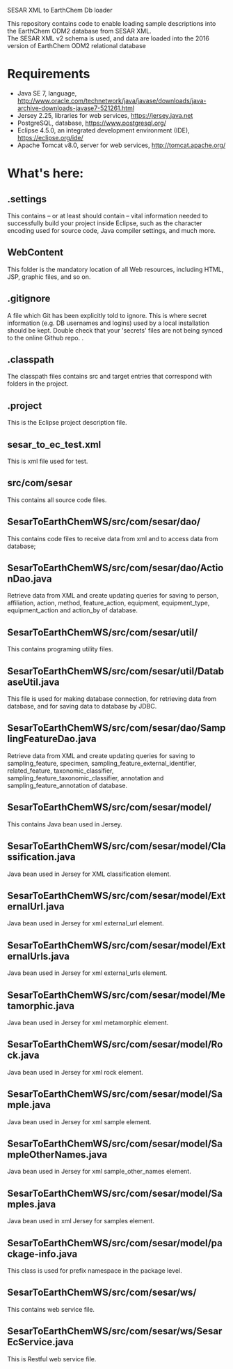 SESAR XML to EarthChem Db loader

This repository contains code to enable loading sample descriptions into the EarthChem ODM2 database from SESAR XML.  
The SESAR XML v2 schema is used, and data are loaded into the 2016 version of EarthChem ODM2 relational database

# Requirements
* Java SE 7, language, http://www.oracle.com/technetwork/java/javase/downloads/java-archive-downloads-javase7-521261.html 
* Jersey 2.25, libraries for web services, https://jersey.java.net
* PostgreSQL, database, https://www.postgresql.org/ 
* Eclipse 4.5.0, an integrated development environment (IDE), https://eclipse.org/ide/
* Apache Tomcat v8.0, server for web services, http://tomcat.apache.org/

# What's here:

## .settings
This contains – or at least should contain – vital information needed to successfully build your project inside Eclipse, such as the character encoding used for source code, Java compiler settings, and much more.

## WebContent
This folder is the mandatory location of all Web resources, including HTML, JSP, graphic files, and so on.

## .gitignore
A file which Git has been explicitly told to ignore. This is where secret information (e.g. DB usernames and logins) used by a local installation should be kept. Double check that your 'secrets' files are not being synced to the online Github repo.
.
## .classpath
The classpath files contains src and target entries that correspond with folders in the project.

## .project
This is the Eclipse project description file.

## sesar_to_ec_test.xml
This is xml file used for test.

## src/com/sesar
This contains all source code files.

## SesarToEarthChemWS/src/com/sesar/dao/
This contains code files to receive data from xml and to access data from database;

## SesarToEarthChemWS/src/com/sesar/dao/ActionDao.java
Retrieve data from XML and create updating queries for saving to person, affiliation, action, method, feature_action, equipment, equipment_type, equipment_action and action_by of database.

## SesarToEarthChemWS/src/com/sesar/util/
This contains programing utility files.

## SesarToEarthChemWS/src/com/sesar/util/DatabaseUtil.java
This file is used for making database connection, for retrieving data from database, and for saving data to database by JDBC. 

## SesarToEarthChemWS/src/com/sesar/dao/SamplingFeatureDao.java
Retrieve data from XML and create updating queries for saving to sampling_feature, specimen, sampling_feature_external_identifier, related_feature, taxonomic_classifier, sampling_feature_taxonomic_classifier, annotation and sampling_feature_annotation of database.

## SesarToEarthChemWS/src/com/sesar/model/
This contains Java bean used in Jersey.

## SesarToEarthChemWS/src/com/sesar/model/Classification.java
Java bean used in Jersey for XML classification element.

## SesarToEarthChemWS/src/com/sesar/model/ExternalUrl.java
Java bean used in Jersey for xml external_url element.

## SesarToEarthChemWS/src/com/sesar/model/ExternalUrls.java
Java bean used in Jersey for xml external_urls element.

## SesarToEarthChemWS/src/com/sesar/model/Metamorphic.java
Java bean used in Jersey for xml metamorphic element.

## SesarToEarthChemWS/src/com/sesar/model/Rock.java
Java bean used in Jersey for xml rock element.

## SesarToEarthChemWS/src/com/sesar/model/Sample.java
Java bean used in Jersey for xml sample element.

## SesarToEarthChemWS/src/com/sesar/model/SampleOtherNames.java
Java bean used in Jersey for xml sample_other_names element.

## SesarToEarthChemWS/src/com/sesar/model/Samples.java
Java bean used in xml Jersey for samples element.

## SesarToEarthChemWS/src/com/sesar/model/package-info.java
This class is used for prefix namespace in the package level.

## SesarToEarthChemWS/src/com/sesar/ws/
This contains web service file.

## SesarToEarthChemWS/src/com/sesar/ws/SesarEcService.java
This is Restful web service file.
